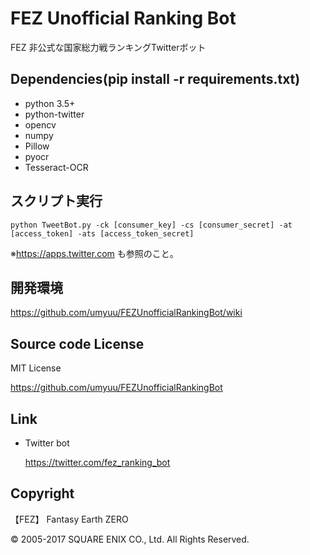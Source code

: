 # FEZ Unofficial Ranking Bot
FEZ 非公式な国家総力戦ランキングTwitterボット

## Dependencies(pip install -r requirements.txt)
- python 3.5+
- python-twitter
- opencv
- numpy
- Pillow
- pyocr
- Tesseract-OCR
## スクリプト実行
`python TweetBot.py -ck [consumer_key] -cs [consumer_secret] -at [access_token] -ats [access_token_secret]`

※https://apps.twitter.com も参照のこと。
## 開発環境
https://github.com/umyuu/FEZUnofficialRankingBot/wiki
## Source code License
MIT License

https://github.com/umyuu/FEZUnofficialRankingBot
## Link
- Twitter bot

    https://twitter.com/fez_ranking_bot 

## Copyright
【FEZ】 Fantasy Earth ZERO

© 2005-2017 SQUARE ENIX CO., Ltd. All Rights Reserved.